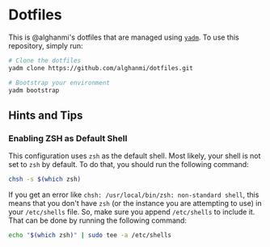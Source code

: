 # Dotfiles

This is @alghanmi's dotfiles that are managed using [`yadm`](https://thelocehiliosan.github.io/yadm/). To use this repository, simply run:

```bash
# Clone the dotfiles
yadm clone https://github.com/alghanmi/dotfiles.git

# Bootstrap your environment
yadm bootstrap
```

## Hints and Tips

### Enabling ZSH as Default Shell
This configuration uses `zsh` as the default shell. Most likely, your shell is not set to `zsh` by default. To do that, you should run the following command:

```sh
chsh -s $(which zsh)
```

If you get an error like `chsh: /usr/local/bin/zsh: non-standard shell`, this means that you don't have `zsh` (or the instance you are attempting to use) in your `/etc/shells` file. So, make sure you append `/etc/shells` to include it. That can be done by running the following command:

```sh
echo "$(which zsh)" | sudo tee -a /etc/shells
```
